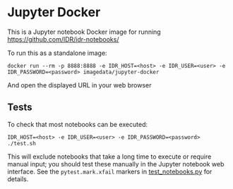 # Jupyter Docker

This is a Jupyter notebook Docker image for running https://github.com/IDR/idr-notebooks/

To run this as a standalone image:

    docker run --rm -p 8888:8888 -e IDR_HOST=<host> -e IDR_USER=<user> -e IDR_PASSWORD=<password> imagedata/jupyter-docker

And open the displayed URL in your web browser


## Tests

To check that most notebooks can be executed:

    IDR_HOST=<host> -e IDR_USER=<user> -e IDR_PASSWORD=<password> ./test.sh

This will exclude notebooks that take a long time to execute or require manual input; you should test these manually in the Jupyter notebook web interface.
See the `pytest.mark.xfail` markers in [test_notebooks.py](test_notebooks.py) for details.
